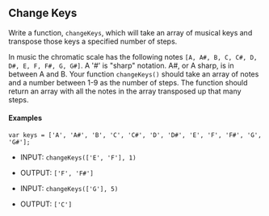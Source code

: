 ## Change Keys

Write a function, `changeKeys`, which will take an array of musical keys and transpose those keys a specified number of steps.

In music the chromatic scale has the following notes `[A, A#, B, C, C#, D, D#, E, F, F#, G, G#]`.  A '#' is "sharp" notation.  A#, or A sharp, is in between A and B.  Your function `changeKeys()` should take an array of notes and a number between 1-9 as the number of steps. The function should return an array with all the notes in the array transposed up that many steps. 

#### Examples


`var keys = ['A', 'A#', 'B', 'C', 'C#', 'D', 'D#', 'E', 'F', 'F#', 'G', 'G#'];`

- INPUT: `changeKeys(['E', 'F'], 1)`
- OUTPUT: `['F', 'F#']`

- INPUT: `changeKeys(['G'], 5)`
- OUTPUT: `['C']`